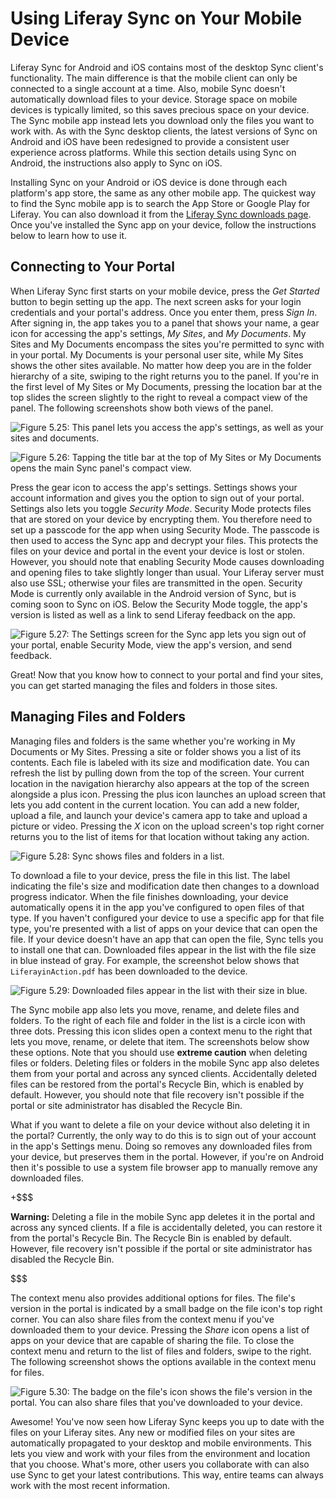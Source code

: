 # Using Liferay Sync on Your Mobile Device [](id=using-liferay-sync-on-your-mobile-device)

Liferay Sync for Android and iOS contains most of the desktop Sync client's 
functionality. The main difference is that the mobile client can only be 
connected to a single account at a time. Also, mobile Sync doesn't automatically 
download files to your device. Storage space on mobile devices is typically 
limited, so this saves precious space on your device. The Sync mobile app 
instead lets you download only the files you want to work with. As with the Sync 
desktop clients, the latest versions of Sync on Android and iOS have been 
redesigned to provide a consistent user experience across platforms. While this 
section details using Sync on Android, the instructions also apply to Sync 
on iOS. 

Installing Sync on your Android or iOS device is done through each platform's 
app store, the same as any other mobile app. The quickest way to find the Sync 
mobile app is to search the App Store or Google Play for Liferay. You can also 
download it from the [Liferay Sync downloads page](https://www.liferay.com/downloads/liferay-sync). 
Once you've installed the Sync app on your device, follow the instructions below 
to learn how to use it. 

## Connecting to Your Portal [](id=connecting-to-your-portal)

When Liferay Sync first starts on your mobile device, press the *Get Started* 
button to begin setting up the app. The next screen asks for your login 
credentials and your portal's address. Once you enter them, press *Sign In*. 
After signing in, the app takes you to a panel that shows your name, a gear icon 
for accessing the app's settings, *My Sites*, and *My Documents*. My Sites and 
My Documents encompass the sites you're permitted to sync with in your portal. 
My Documents is your personal user site, while My Sites shows the other sites 
available. No matter how deep you are in the folder hierarchy of a site, swiping
to the right returns you to the panel. If you're in the first level of My Sites
or My Documents, pressing the location bar at the top slides the screen slightly
to the right to reveal a compact view of the panel. The following screenshots
show both views of the panel.

![Figure 5.25: This panel lets you access the app's settings, as well as your sites and documents.](../../images/sync-mobile-panel.png)

![Figure 5.26: Tapping the title bar at the top of My Sites or My Documents opens the main Sync panel's compact view.](../../images/sync-mobile-panel-compact.png)

Press the gear icon to access the app's settings. Settings shows your account 
information and gives you the option to sign out of your portal. Settings also 
lets you toggle *Security Mode*. Security Mode protects files that are stored on 
your device by encrypting them. You therefore need to set up a passcode for the 
app when using Security Mode. The passcode is then used to access the Sync app 
and decrypt your files. This protects the files on your device and portal in the 
event your device is lost or stolen. However, you should note that enabling 
Security Mode causes downloading and opening files to take slightly longer than 
usual. Your Liferay server must also use SSL; otherwise your files are 
transmitted in the open. Security Mode is currently only available in the
Android version of Sync, but is coming soon to Sync on iOS. Below the Security
Mode toggle, the app's version is listed as well as a link to send Liferay
feedback on the app.

![Figure 5.27: The Settings screen for the Sync app lets you sign out of your portal, enable Security Mode, view the app's version, and send feedback.](../../images/sync-mobile-settings.png)

Great! Now that you know how to connect to your portal and find your sites, you 
can get started managing the files and folders in those sites.

## Managing Files and Folders [](id=managing-files-and-folders)

Managing files and folders is the same whether you're working in My Documents or 
My Sites. Pressing a site or folder shows you a list of its contents. Each file 
is labeled with its size and modification date. You can refresh the list by 
pulling down from the top of the screen. Your current location in the navigation 
hierarchy also appears at the top of the screen alongside a plus icon. Pressing 
the plus icon launches an upload screen that lets you add content in the current 
location. You can add a new folder, upload a file, and launch your device's 
camera app to take and upload a picture or video. Pressing the *X* icon on the 
upload screen's top right corner returns you to the list of items for that 
location without taking any action.

![Figure 5.28: Sync shows files and folders in a list.](../../images/sync-mobile-site.png)

To download a file to your device, press the file in this list. The label 
indicating the file's size and modification date then changes to a download 
progress indicator. When the file finishes downloading, your device 
automatically opens it in the app you've configured to open files of that type. 
If you haven't configured your device to use a specific app for that file type, 
you're presented with a list of apps on your device that can open the file. If 
your device doesn't have an app that can open the file, Sync tells you to 
install one that can. Downloaded files appear in the list with the file size in 
blue instead of gray. For example, the screenshot below shows that 
`LiferayinAction.pdf` has been downloaded to the device.

![Figure 5.29: Downloaded files appear in the list with their size in blue.](../../images/sync-mobile-file-downloaded.png)

The Sync mobile app also lets you move, rename, and delete files and folders. To 
the right of each file and folder in the list is a circle icon with three dots. 
Pressing this icon slides open a context menu to the right that lets you move, 
rename, or delete that item. The screenshots below show these options. Note that 
you should use **extreme caution** when deleting files or folders. Deleting 
files or folders in the mobile Sync app also deletes them from your portal and 
across any synced clients. Accidentally deleted files can be restored from the 
portal's Recycle Bin, which is enabled by default. However, you should note that 
file recovery isn't possible if the portal or site administrator has disabled 
the Recycle Bin. 

What if you want to delete a file on your device without also deleting it 
in the portal? Currently, the only way to do this is to sign out of your account 
in the app's Settings menu. Doing so removes any downloaded files from your 
device, but preserves them in the portal. However, if you're on Android then 
it's possible to use a system file browser app to manually remove any downloaded 
files. 

+$$$

**Warning:** Deleting a file in the mobile Sync app deletes it in the portal and
across any synced clients. If a file is accidentally deleted, you can restore it
from the portal's Recycle Bin. The Recycle Bin is enabled by default.  However,
file recovery isn't possible if the portal or site administrator has disabled
the Recycle Bin. 

$$$

The context menu also provides additional options for files. The file's version 
in the portal is indicated by a small badge on the file icon's top right corner. 
You can also share files from the context menu if you've downloaded them to your 
device. Pressing the *Share* icon opens a list of apps on your device that are 
capable of sharing the file. To close the context menu and return to the list of 
files and folders, swipe to the right. The following screenshot shows the 
options available in the context menu for files. 

![Figure 5.30: The badge on the file's icon shows the file's version in the portal. You can also share files that you've downloaded to your device.](../../images/sync-mobile-file-actions.png)

Awesome! You've now seen how Liferay Sync keeps you up to date with the files on 
your Liferay sites. Any new or modified files on your sites are automatically 
propagated to your desktop and mobile environments. This lets you view and work 
with your files from the environment and location that you choose. What's more, 
other users you collaborate with can also use Sync to get your latest 
contributions. This way, entire teams can always work with the most recent 
information. 
